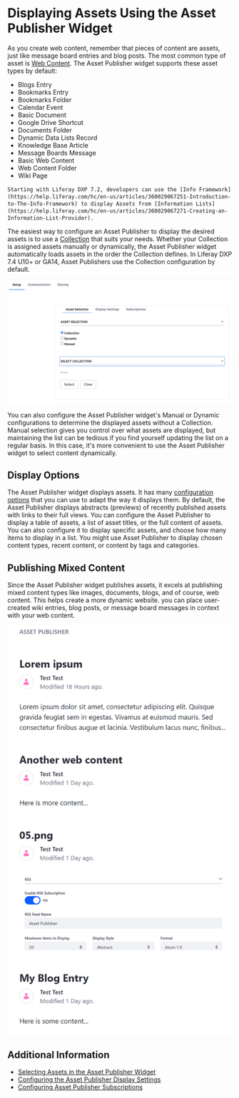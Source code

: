 # Displaying Assets Using the Asset Publisher Widget

As you create web content, remember that pieces of content are assets, just like message board entries and blog posts. The most common type of asset is [Web Content](../../../content-authoring-and-management/web-content/web-content-articles/adding-a-basic-web-content-article.md).
The Asset Publisher widget supports these asset types by default:

* Blogs Entry
* Bookmarks Entry
* Bookmarks Folder
* Calendar Event
* Basic Document
* Google Drive Shortcut
* Documents Folder
* Dynamic Data Lists Record
* Knowledge Base Article
* Message Boards Message
* Basic Web Content
* Web Content Folder
* Wiki Page

```{note}
Starting with Liferay DXP 7.2, developers can use the [Info Framework](https://help.liferay.com/hc/en-us/articles/360029067251-Introduction-to-The-Info-Framework) to display Assets from [Information Lists](https://help.liferay.com/hc/en-us/articles/360029067271-Creating-an-Information-List-Provider).
```

The easiest way to configure an Asset Publisher to display the desired assets is to use a [Collection](../../../content-authoring-and-management/collections-and-collection-pages.md) that suits your needs. Whether your Collection is assigned assets manually or dynamically, the Asset Publisher widget automatically loads assets in the order the Collection defines. In Liferay DXP 7.4 U10+ or GA14, Asset Publishers use the Collection configuration by default.

![You can configure an Asset Publisher widget to use the Collection, Manual, or Dynamic methods of retrieving assets to display.](./displaying-assets-using-the-asset-publisher-widget/images/01.png)

You can also configure the Asset Publisher widget's Manual or Dynamic configurations to determine the displayed assets without a Collection. Manual selection gives you control over what assets are displayed, but maintaining the list can be tedious if you find yourself updating the list on a regular basis. In this case, it's more convenient to use the Asset Publisher widget to select content dynamically.

## Display Options

The Asset Publisher widget displays assets. It has many [configuration options](./configuring-asset-publisher-display-settings.md) that you can use to adapt the way it displays them. By default, the Asset Publisher displays abstracts (previews) of recently published assets with links to their full views. You can configure the Asset Publisher to display a table of assets, a list of asset titles, or the full content of assets. You can also configure it to display specific assets, and choose how many items to display in a list. You might use Asset Publisher to display chosen content types, recent content, or content by tags and categories.

## Publishing Mixed Content

Since the Asset Publisher widget publishes assets, it excels at publishing mixed content types like images, documents, blogs, and of course, web content. This helps create a more dynamic website. you can place user-created wiki entries, blog posts, or message board messages in context with your web content.

![You can publish mixed content types with the Asset Publisher widget.](./displaying-assets-using-the-asset-publisher-widget/images/02.png)

## Additional Information

* [Selecting Assets in the Asset Publisher Widget](./selecting-assets-in-the-asset-publisher-widget.md)
* [Configuring the Asset Publisher Display Settings](./configuring-asset-publisher-display-settings.md)
* [Configuring Asset Publisher Subscriptions](./configuring-asset-publisher-subscriptions.md)
